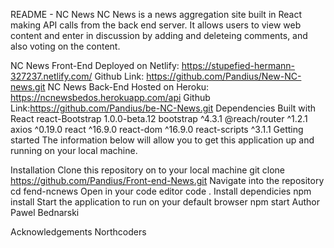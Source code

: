README - NC News
NC News is a news aggregation site built in React making API calls from the back end server. It allows users to view web content and enter in discussion by adding and deleteing comments, and also voting on the content.

NC News Front-End
Deployed on Netlify: https://stupefied-hermann-327237.netlify.com/
Github Link: https://github.com/Pandius/New-NC-news.git
NC News Back-End
Hosted on Heroku: https://ncnewsbedos.herokuapp.com/api
Github Link:https://github.com/Pandius/be-NC-News.git
Dependencies
Built with React
react-Bootstrap 1.0.0-beta.12
bootstrap ^4.3.1
@reach/router ^1.2.1
axios ^0.19.0
react ^16.9.0
react-dom ^16.9.0
react-scripts  ^3.1.1
Getting started
The information below will allow you to get this application up and running on your local machine.

Installation
Clone this repository on to your local machine
git clone https://github.com/Pandius/Front-end-News.git
Navigate into the repository
cd fend-ncnews
Open in your code editor
code .
Install dependicies
npm install
Start the application to run on your default browser
npm start
Author
Pawel Bednarski

Acknowledgements
Northcoders